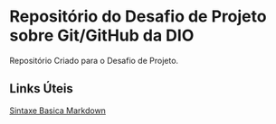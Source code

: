 # Repositório do Desafio de Projeto sobre Git/GitHub da DIO
Repositório Criado para o Desafio de Projeto.

## Links Úteis
[Sintaxe Basica Markdown](https://www.markdownguide.org/basic-syntax/)
